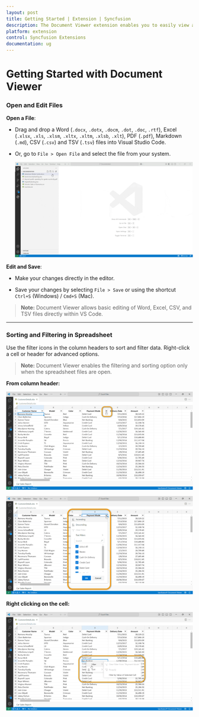 ```yaml
---
layout: post
title: Getting Started | Extension | Syncfusion
description: The Document Viewer extension enables you to easily view and manage your documents within VSCode using our intuitive features.
platform: extension
control: Syncfusion Extensions
documentation: ug
---
```


# Getting Started with Document Viewer

### Open and Edit Files

**Open a File**:

- Drag and drop a Word (`.docx`, `.dotx`, `.docm`, `.dot`, `.doc`, `.rtf`), Excel (`.xlsx`, `.xls`, `.xlsm`, `.xltx`, `.xltm`, `.xlsb`, `.xlt`), PDF (`.pdf`), Markdown (`.md`), CSV (`.csv`) and TSV (`.tsv`) files into Visual Studio Code.

- Or, go to `File > Open File` and select the file from your system.

    ![OpenFile](images/OpenFile.gif)

**Edit and Save**:

- Make your changes directly in the editor.

- Save your changes by selecting `File > Save` or using the shortcut `Ctrl+S` (Windows) / `Cmd+S` (Mac).

> **Note:** Document Viewer allows basic editing of Word, Excel, CSV, and TSV files directly within VS Code.

---

### Sorting and Filtering in Spreadsheet

Use the filter icons in the column headers to sort and filter data. Right-click a cell or header for advanced options.

> **Note:** Document Viewer enables the filtering and sorting option only when the spreadsheet files are open.

**From column header:**

   ![Filter-Icon](images/Filter-Icon.png)

   ![FilterDropdown](images/FilterDropdown.png)

**Right clicking on the cell:**

   ![CellFilter](images/CellFilter.png)
